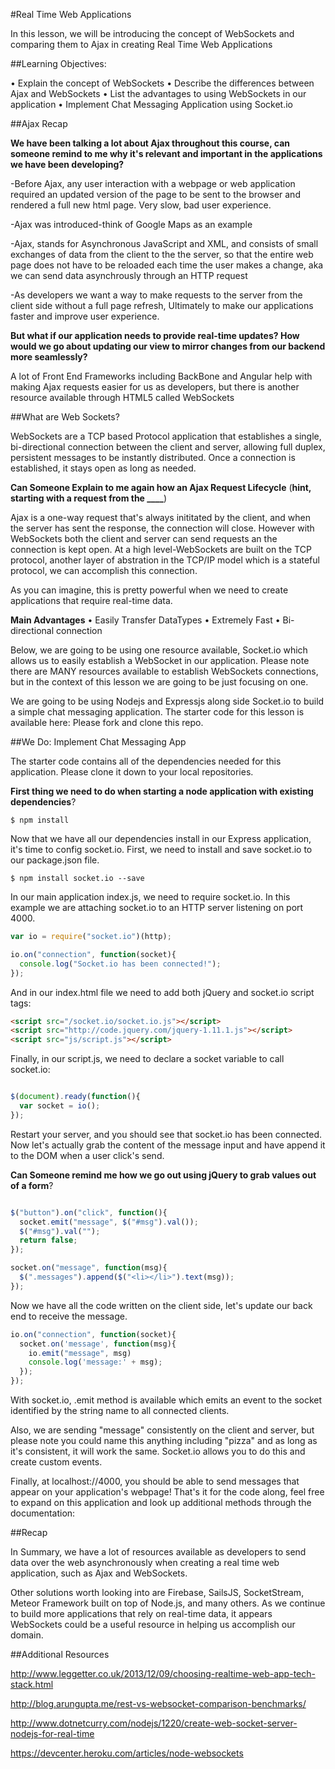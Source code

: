 
#Real Time Web Applications

In this lesson, we will be introducing the concept of WebSockets and comparing them to Ajax in creating Real Time Web Applications

##Learning Objectives:

•	Explain the concept of WebSockets
•	Describe the differences between Ajax and WebSockets
•	List the advantages to using WebSockets in our application
•	Implement Chat Messaging Application using Socket.io

##Ajax Recap

**We have been talking a lot about Ajax throughout this course, can someone remind to me why it's relevant and  important in the applications we have been developing?**

-Before Ajax, any user interaction with a webpage or web application required an updated version of the page to be sent to the browser and rendered a full new html page. Very slow, bad user experience.

-Ajax was introduced-think of Google Maps as an example

-Ajax, stands for Asynchronous JavaScript and XML, and consists of small exchanges of data from the client to the the server, so that the entire web page does not have to be reloaded each time the user makes a change, aka we can send data asynchrously through an HTTP request

-As developers we want a way to make requests to the server from the client side without a full page refresh, Ultimately to make our applications faster and improve user experience.

**But what if our application needs to provide real-time updates? How would we go about updating our view to mirror changes from our backend more seamlessly?**

A lot of Front End Frameworks including BackBone and Angular help with making Ajax requests easier for us as developers, but there is another resource available through HTML5 called WebSockets

##What are Web Sockets?

WebSockets are a TCP based Protocol application that establishes a single, bi-directional connection between the client and server, allowing full duplex, persistent messages to be instantly distributed. Once a connection is established, it stays open as long as needed.

**Can Someone Explain to me again how an Ajax Request Lifecycle** (**hint, starting with a request from the ____**)

Ajax is a one-way request that's always inititated by the client, and when the server has sent the response, the connection will close. However with WebSockets both the client and server can send requests an the connection is kept open. At a high level-WebSockets are built on the TCP protocol, another layer of abstration in the TCP/IP model which is a stateful protocol, we can accomplish this connection.

As you can imagine, this is pretty powerful when we need to create applications that require real-time data.

**Main Advantages**
•	Easily Transfer DataTypes
•	Extremely Fast
•	Bi-directional connection

Below, we are going to be using one resource available, Socket.io which allows us to easily establish a WebSocket in our application. Please note there are MANY resources available to establish WebSockets connections, but in the context of this lesson we are going to be just focusing on one.

We are going to be using Nodejs and Expressjs along side Socket.io to build a simple chat messaging application. The starter code for this lesson is available here: Please fork and clone this repo.

##We Do: Implement Chat Messaging App

The starter code contains all of the dependencies needed for this application. Please clone it down to your local repositories.

**First thing we need to do when starting a node application with existing dependencies**?

```
$ npm install
```
Now that we have all our dependencies install in our Express application, it's time to config socket.io. First, we need to install and save socket.io to our package.json file.

```
$ npm install socket.io --save
```

In our main application index.js, we need to require socket.io. In this example we are attaching socket.io to an HTTP server listening on port 4000.

```js
var io = require("socket.io")(http);

io.on("connection", function(socket){
  console.log("Socket.io has been connected!");
});

```

And in our index.html file we need to add both jQuery and socket.io script tags:

```html
<script src="/socket.io/socket.io.js"></script>
<script src="http://code.jquery.com/jquery-1.11.1.js"></script>
<script src="js/script.js"></script>
```
Finally, in our script.js, we need to declare a socket variable to call socket.io:

```js

$(document).ready(function(){
  var socket = io();
});
```
Restart your server, and you should see that socket.io has been connected. Now let's actually grab the content of the message input and have append it to the DOM when a user click's send.

**Can Someone remind me how we go out using jQuery to grab values out of a form**?

```js

$("button").on("click", function(){
  socket.emit("message", $("#msg").val());
  $("#msg").val("");
  return false;
});

socket.on("message", function(msg){
  $(".messages").append($("<li></li>").text(msg));
});
```
Now we have all the code written on the client side, let's update our back end to receive the message.

```js
io.on("connection", function(socket){
  socket.on('message', function(msg){
    io.emit("message", msg)
    console.log('message:' + msg);
  });
});
```
With socket.io, .emit method is available which emits an event to the socket identified by the string name to all connected clients.

Also, we are sending "message" consistently on the client and server, but please note you could name this anything including "pizza" and as long as it's consistent, it will work the same. Socket.io allows you to do this and create custom events.

Finally, at localhost://4000, you should be able to send messages that appear on your application's webpage! That's it for the code along, feel free to expand on this application and look up additional methods through the documentation:

##Recap

In Summary, we have a lot of resources available as developers to send data over the web asynchronously when creating a real time web application, such as Ajax and WebSockets.

Other solutions worth looking into are Firebase, SailsJS, SocketStream, Meteor Framework built on top of Node.js, and many others. As we continue to build more applications that rely on real-time data, it appears WebSockets could be a useful resource in helping us accomplish our domain.

##Additional Resources

http://www.leggetter.co.uk/2013/12/09/choosing-realtime-web-app-tech-stack.html

http://blog.arungupta.me/rest-vs-websocket-comparison-benchmarks/

http://www.dotnetcurry.com/nodejs/1220/create-web-socket-server-nodejs-for-real-time

https://devcenter.heroku.com/articles/node-websockets
